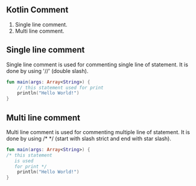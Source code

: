 
## Kotlin Comment
1. Single line comment.
2. Multi line comment.

## Single line comment
Single line comment is used for commenting single line of statement. It is done by using '//' (double slash). 
```kotlin
fun main(args: Array<String>) {  
    // this statement used for print   
    println("Hello World!")  
}  
```

## Multi line comment
Multi line comment is used for commenting multiple line of statement. It is done by using /* */ (start with slash strict and end with star slash). 
```kotlin
fun main(args: Array<String>) {  
/* this statement 
   is used 
   for print */  
    println("Hello World!")  
}  
```


